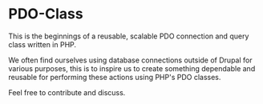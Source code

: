 # PDO-Class

This is the beginnings of a reusable, scalable PDO connection and query class written in PHP.

We often find ourselves using database connections outside of Drupal for various purposes, this is to inspire us to create something dependable and reusable for performing these actions using PHP's PDO classes.

Feel free to contribute and discuss.
